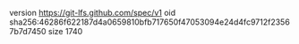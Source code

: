 version https://git-lfs.github.com/spec/v1
oid sha256:46286f622187d4a0659810bfb717650f47053094e24d4fc9712f23567b7d7450
size 1740
